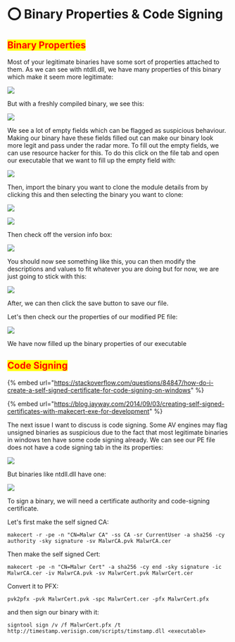 # ⭕ Binary Properties & Code Signing

## <mark style="color:red;">Binary Properties</mark>

Most of your legitimate binaries have some sort of properties attached to them. As we can see with ntdll.dll, we have many properties of this binary which make it seem more legitimate:

![](<../../.gitbook/assets/image (21).png>)

But with a freshly compiled binary, we see this:

![](<../../.gitbook/assets/image (45) (1).png>)

We see a lot of empty fields which can be flagged as suspicious behaviour. Making our binary have these fields filled out can make our binary look more legit and pass under the radar more. To fill out the empty fields, we can use resource hacker for this. To do this click on the file tab and open our executable that we want to fill up the empty field with:

![](<../../.gitbook/assets/image (47) (1) (1).png>)

Then, import the binary you want to clone the module details from by clicking this and then selecting the binary you want to clone:

![](<../../.gitbook/assets/image (23).png>)

![](<../../.gitbook/assets/image (20) (1).png>)

Then check off the version info box:

![](<../../.gitbook/assets/image (19) (1) (1).png>)

You should now see something like this, you can then modify the descriptions and values to fit whatever you are doing but for now, we are just going to stick with this:

![](<../../.gitbook/assets/image (33) (1) (1).png>)

After, we can then click the save button to save our file.

Let's then check our the properties of our modified PE file:

![](<../../.gitbook/assets/image (22) (1).png>)

We have now filled up the binary properties of our executable

## <mark style="color:red;">Code Signing</mark>

{% embed url="https://stackoverflow.com/questions/84847/how-do-i-create-a-self-signed-certificate-for-code-signing-on-windows" %}

{% embed url="https://blog.jayway.com/2014/09/03/creating-self-signed-certificates-with-makecert-exe-for-development" %}

&#x20;The next issue I want to discuss is code signing. Some AV engines may flag unsigned binaries as suspicious due to the fact that most legitimate binaries in windows ten have some code signing already. We can see our PE file does not have a code signing tab in the its properties:

![](<../../.gitbook/assets/image (11) (1).png>)

But binaries like ntdll.dll have one:

![](<../../.gitbook/assets/image (5).png>)

To sign a binary, we will need a certificate authority and code-signing certificate.&#x20;

Let's first make the self signed CA:

```
makecert -r -pe -n "CN=Malwr CA" -ss CA -sr CurrentUser -a sha256 -cy authority -sky signature -sv MalwrCA.pvk MalwrCA.cer
```

Then make the self signed Cert:

```
makecert -pe -n "CN=Malwr Cert" -a sha256 -cy end -sky signature -ic MalwrCA.cer -iv MalwrCA.pvk -sv MalwrCert.pvk MalwrCert.cer
```

Convert it to PFX:

```
pvk2pfx -pvk MalwrCert.pvk -spc MalwrCert.cer -pfx MalwrCert.pfx
```

and then sign our binary with it:

```
signtool sign /v /f MalwrCert.pfx /t http://timestamp.verisign.com/scripts/timstamp.dll <executable>
```
